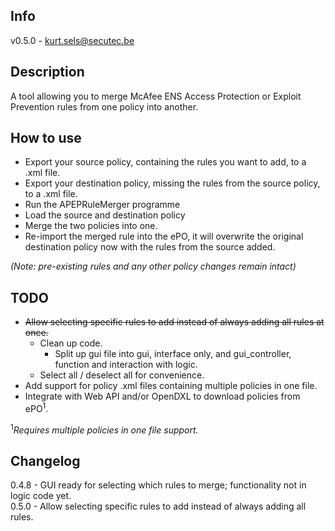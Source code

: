## Info
v0.5.0 - kurt.sels@secutec.be

## Description
A tool allowing you to merge McAfee ENS Access Protection or Exploit Prevention rules from one policy into another.

## How to use
* Export your source policy, containing the rules you want to add, to a .xml file.
* Export your destination policy, missing the rules from the source policy, to a .xml file.
* Run the APEPRuleMerger programme
* Load the source and destination policy
* Merge the two policies into one.
* Re-import the merged rule into the ePO, it will overwrite the original destination policy now with the rules from the source added.

*(Note: pre-existing rules and any other policy changes remain intact)*

## TODO
* ~~Allow selecting specific rules to add instead of always adding all rules at once.~~
  * Clean up code.
    * Split up gui file into gui, interface only, and gui_controller, function and interaction with logic.
  * Select all / deselect all for convenience.
* Add support for policy .xml files containing multiple policies in one file.
* Integrate with Web API and/or OpenDXL to download policies from ePO<sup>1</sup>.

<sup>1</sup>*Requires multiple policies in one file support.*

## Changelog
0.4.8 - GUI ready for selecting which rules to merge; functionality not in logic code yet.  
0.5.0 - Allow selecting specific rules to add instead of always adding all rules.